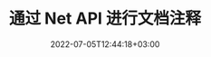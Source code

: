 ---
############################# Static ############################
layout: "product"
date: 2022-07-05T12:44:18+03:00
draft: false

product: "Annotation"
product_tag: "annotation"
platform: "Net"
platform_tag: "net"

############################# Head ############################
head_title: "Net 文档注释 API |查看和注释 PDF Word Excel PPTX 图像"
head_description: "Net 文档注释 API。查看、标记、评论和注释 PDF Word DOCX、Excel XLSX、PPTX、EML EMLX、VSS VSD、OTP、CAD 和图像文件格式."

############################# Header ############################
title: "通过 Net API 进行文档注释"
description: "构建具有查看和注释 PDF、HTML、MS Office 和其他文档格式的 Net 应用程序，而无需安装任何外部软件."
button:
    enable: true
    icon: "fas fa-arrow-down"
    label: "下载免费试用版"
    link: "https://downloads.groupdocs.com/annotation/net"

############################# SubMenu ############################
submenu:
    enable: true
    
    left:
        img_alt: "GroupDocs.Annotation for Net"
        image: "https://www.groupdocs.cloud/templates/groupdocs/images/product-logos/groupdocs-annotation-net.png"
        product: "GroupDocs.Annotation"
        platform: "Net"

    middle:
        button:
            # button loop
            - link: "#overview"
              text: "概述"

            # button loop
            - link: "#features"
              text: "特征"

            # button loop
            - link: "#support"
              text: "Support"

            # button loop
            - link: "https://products.groupdocs.app/annotation"
              text: "Live Demo"

            # button loop
            - link: "https://purchase.groupdocs.com/pricing/annotation/net"
              text: "价钱"

    right:
        link_download: "https://downloads.groupdocs.com/annotation"
        link_learn: "https://docs.groupdocs.com/annotation/net/"
        link_buy: "https://purchase.groupdocs.com"

############################# Overview ############################
overview:
    enable: true
    content: |
      GroupDocs.Annotation Net API 是一款产品，可让您在不同平台和操作系统（如 Android、MacOS、Linux、Windows）上处理文档中的注释。 GroupDocs.Annotation 提供了一个具有简单 API 的库，该库具有许多优点: 例如，如果您需要对数据保密或选择使用该库需要多少功率，或者使用注释部分更改工作，则该库非常轻巧灵活。

        GroupDocs.Annotation for Net API 允许您使用不同类型的注释，包括: 文本、折线、区域、下划线、点、水印、箭头、椭圆、文本替换、距离、文本字段、资源编辑等. 并支持最流行的文档格式，如: PDF、HTML、Microsoft Office Word、Excel 电子表格、PowerPoint 演示文稿、Visio、Outlook 电子邮件、图像、元文件、CAD 绘图和各种其他格式。 API 提供了获取文档页面缩略图的能力，并支持在 PDF 文件中导入和导出注释。

        使用库，您可以添加 [添加](/annotation/net/bmp/)、[编辑](/annotation/net/bmp/)、[提炼](/annotation /net/bmp/) 和 [删除](/annotation/net/bmp/) 文档中的注释，旋转文档，更改缩略图解决方案，这不是所有的完整列表可能性。它还提供了一套全面的数据对象，可根据您在所有支持的文档格式中的要求自定义注释属性。

        使用 Net API 的 GroupDocs.Annotation 非常简单，只包含几个基本步骤。首先，您需要设置许可证，然后选择要使用的文件，然后以某种方式使用文档注释（删除/编辑/提取/删除）进行操作并保存结果。有关更多信息，请参阅产品 [文档](https://docs.groupdocs.com/annotation/net/getting-started/) 或我们的 [示例](https://github.com/groupdocs-annotation /GroupDocs.Annotation-for-.Net) 设置。

        GroupDocs.Annotation 会定期更新并为其客户提供支持，随时欢迎您向我们提出问题或发送您的想法或告诉我们您对新事物的需求，我们很乐意在新版本中实施它。
    tabs:
      enable: true
      
      ## TAB ONE ##
      tab_one:
        description: |
          以下是 GroupDocs.Annotation for Net 的概述: 
      
        right:
          enable: true
          icon: "fab fa-html5"
          title: "概述"
          content: |
            * 添加注释
            * 导出注释
            * 导入注释
            * 基于回复的评论
            * 注释兼容性
      
      ## TAB TWO ##
      tab_two:
        description: |
          GroupDocs.Annotation for Net 支持所有流行的 [文档文件格式](https://docs.groupdocs.com/annotation/net/supported-document-formats/)，包括: 微软办公软件、PDF、图像等。
        left:
          enable: true
          table:
            # table loop
            - title: "Microsoft Office Formats"
              content: |
                * **Word**: [DOC](/annotation/net/doc/), [DOCX](/annotation/net/docx/), [DOCM](/annotation/net/docm/), [DOT](/annotation/net/dot/), [DOTX](/annotation/net/dotx/), [RTF](/annotation/net/rtf/)
                * **Excel**: [XLS](/annotation/net/xls/), [XLSX](/annotation/net/xlsx/), [XLSB](/annotation/net/xlsb/), [XLSM](/annotation/net/xlsm/)
                * **PowerPoint**: [PPT](/annotation/net/ppt/), [PPTX](/annotation/net/pptx/), [PPS](/annotation/net/pps/), [PPSX](/annotation/net/ppsx/), [POTM](/annotation/net/potm/), [POTX](/annotation/net/potx/), [PPSM](/annotation/net/ppsm/), [PPTM](/annotation/net/pptm/), [WMF](/annotation/net/wmf/), [EMF](/annotation/net/emf/)
                * **Outlook**: [EML](/annotation/net/eml/), [EMLX](/annotation/net/emlx/), [MSG](/annotation/net/msg/)
                * **Visio**: [VSS](/annotation/net/vss/), [VST](/annotation/net/vst/), [VSD](/annotation/net/vsd/), [VSDX](/annotation/net/vsdx/), [VSX](/annotation/net/vsx/)

        right:
          enable: true
          table:
            # table loop
            - title: "微软办公格式"
              content: |
                * **Portable**: [PDF](/annotation/net/pdf/) (PDF/A-1a, PDF/A-1b, PDF/A-2a)
                * **OpenDocument**: [ODT](/annotation/net/odt/), [ODS](/annotation/net/ods/), [ODP](/annotation/net/odp/)
                * **Images**: [BMP](/annotation/net/bmp/), [JPG](/annotation/net/jpg/), [JPEG](/annotation/net/jpeg/), [TIFF](/annotation/net/tiff/), [TIF](/annotation/net/tif/), [PNG](/annotation/net/png/), [GIF](/annotation/net/gif/), [DCM](/annotation/net/dcm/), [DICOM](/annotation/net/dicom/)
                * **AutoCAD**: [DWG](/annotation/net/dwg/), [DXF](/annotation/net/dxf/), [CAD](/annotation/net/cad/)
                * **Other**: [HTM](/annotation/net/htm/), [HTML](/annotation/net/html/), [CSV](/annotation/net/csv/), [DJVU](/annotation/net/djvu/), [OTP](/annotation/net/otp/), [OTT](/annotation/net/ott/)

      ## TAB THREE ##
      tab_three:
        description: |
          GroupDocs.Annotation for Net 支持以下操作系统、框架和包管理器: 
      
        left:
          enable: true
          table:
            # table loop
            - icon: "fab fa-windows"
              title: "操作系统"
              content: |
                * Windows Desktop (x86 & x64)
                * Windows Server (x86 & x64)
                * Windows Azure
                * Linux
                * MacOS

            # table loop
            - icon: "fas fa-code"
              title: "支持的框架"
              content: |
                * .NET 标准 2.0
                * .NET Framework 2.0 或更高版本
                * .NET Core 2.0 或更高版本
                * Mono 框架 1.2 或更高版本

        right:
          enable: true
          table:
            # table loop
            - icon: "fas fa-box"
              title: "包管理器"
              content: |
                * NuGet
            
            # table loop
            - icon: "fas fa-tools"
              title: "开发环境"
              content: |
                * Microsoft Visual Studio
                * Xamarin.Android
                * Xamarin.IOS
                * Xamarin.Mac
                * MonoDevelop

############################# Features ############################
features:
    enable: true
    title: "GroupDocs.Annotation for Net 功能"

    feature:
      # feature loop
      - icon: "fas fa-copy"
        link: "https://docs.groupdocs.com/annotation/net/basic-usage/"
        content: "添加、编辑和删除注释和回复"

      # feature loop
      - icon: "fas fa-eye"
        link: "https://docs.groupdocs.com/annotation/net/export-annotations/"
        content: "导出注释 to Document"

      # feature loop
      - icon: "fas fa-bolt"
        link: "https://docs.groupdocs.com/annotation/net/evaluation-limitations-and-licensing-of-groupdocs-annotation/"
        content: "计量许可证 – 根据 API 使用情况付费控制计费"
      
      # feature loop
      - icon: "fas fa-code"
        link: "https://docs.groupdocs.com/annotation/net/extract-annotations-from-document/"
        content: "单个函数调用以获取文档的所有注释"

      # feature loop
      - icon: "fas fa-cloud"
        link: "https://docs.groupdocs.com/annotation/net/add-point-annotation/"
        content: "为点注释分配值或移动现有点值"

      # feature loop
      - icon: "fas fa-remove-format"
        link: "https://docs.groupdocs.com/annotation/net/add-link-annotation/"
        content: "为 PDF、Word 和 PowerPoint 幻灯片添加链接注释"

      # feature loop
      - icon: "fas fa-comment-slash"
        link: "https://docs.groupdocs.com/annotation/net/basic-usage/"
        content: "设置注释的背景颜色或从文档中删除所有注释"

      # feature loop
      - icon: "fas fa-border-all"
        link: "https://docs.groupdocs.com/annotation/net/generate-document-pages-preview/"
        content: "准确地注释 PDF 文件 - 获取 PDF 文档和缓存页面预览的图像表示"

      # feature loop
      - icon: "fas fa-wrench"
        link: "https://docs.groupdocs.com/annotation/net/import-annotations/"
        content: "获取文档图像表示中文本注释的文本坐标"

      # feature loop
      - icon: "fas fa-columns"
        link: "https://docs.groupdocs.com/annotation/net/add-area-annotation/"
        content: "将用户评论链接到区域注释并支持嵌套评论"

      # feature loop
      - icon: "fas fa-file-word"
        link: "https://docs.groupdocs.com/annotation/net/add-arrow-annotation/"
        content: "使用箭头注释指向特定内容"

      # feature loop
      - icon: "fas fa-envelope"
        link: "https://docs.groupdocs.com/annotation/net/add-distance-annotation/"
        content: "使用距离注释绘制表示对象之间距离的线"

      # feature loop
      - icon: "fas fa-print"
        link: "https://docs.groupdocs.com/annotation/net/add-point-annotation/"
        content: "单击时弹出窗口以添加注释的基于点的注释"

      # feature loop
      - icon: "fas fa-file-archive"
        link: "https://docs.groupdocs.com/annotation/net/add-polyline-annotation/"
        content: "创建作为折线注释创建的连接线段序列"

      # feature loop
      - icon: "fas fa-lock"
        link: "https://docs.groupdocs.com/annotation/net/add-ellipse-annotation/"
        content: "创建直线段、弧段或两者的组合"

      # feature loop
      - icon: "fas fa-file-code"
        link: "https://docs.groupdocs.com/annotation/net/add-area-annotation/"
        content: "标记建议编辑的文档区域"
      
      # feature loop
      - icon: "fas fa-fill-drip"
        link: "https://docs.groupdocs.com/annotation/net/add-image-annotation/"
        content: "为 PDF、图表、Word、Excel、演示文稿和图像添加图像注释"

      # feature loop
      - icon: "fas fa-file-excel"
        link: "https://docs.groupdocs.com/annotation/net/add-annotation-to-the-document/"
        content: "在文档中添加文本字段和基于文本的图章或水印"

      # feature loop
      - icon: "fas fa-heading"
        link: "https://docs.groupdocs.com/annotation/net/add-annotation-to-the-document/"
        content: "删除、下划线或替换文档中的特定文本"

      # feature loop
      - icon: "fas fa-project-diagram"
        link: "https://docs.groupdocs.com/annotation/net/update-annotations/"
        content: "通过分配新的高度和宽度参数来调整注释大小"

      # feature loop
      - icon: "fas fa-cube"
        link: "https://docs.groupdocs.com/annotation/net/generate-document-pages-preview/"
        content: "获取文档页面的缩略图。管理各种带注释的图像和图表文档"

      # feature loop
      - icon: "fab fa-uncharted"
        link: "https://docs.groupdocs.com/annotation/net/export-annotations/"
        content: "& 注释 & 处理多页 TIFF 文件"
  
      # feature loop
      - icon: "fab fa-uncharted"
        link: "https://docs.groupdocs.com/annotation/net/add-watermark-annotation/"
        content: "调整水印注释的垂直和水平对齐方式"
  
      # feature loop
      - icon: "fab fa-uncharted"
        link: "https://docs.groupdocs.com/annotation/net/add-text-field-annotation/"
        content: "为文本字段添加文本水平对齐"

      # feature loop
      - icon: "fab fa-uncharted"
        link: "https://docs.groupdocs.com/annotation/net/document-text-info/"  
        content: "获取有关文档文本行的信息（文本、宽度、高度、缩进）"

    more_feature:
      # more_feature_loop
      - title: "支持多种类型的注释"
        content: |
          GroupDocs.Annotation for .NET 使您能够使用各种类型的注释。这在与您的团队合作完成任务时提供了自由和轻松的沟通。您可以使用注释，例如区域注释（将区域标记为矩形并为其添加注释）、点注释（在文档中的任何位置粘贴注释）、文本注释（为选定文本添加注释）、删除线/下划线注释（应用于段落）、折线注释（绘制形状和手绘线）、箭头注释（带有附加注释的箭头指针）、椭圆注释（在椭圆内显示文本）、距离注释（绘制表示对象之间距离的线）、链接注释（添加支持的文档格式的 Web 链接）和水印注释（可以在文档中添加文本戳记或水印）。

          ```cs
          // 初始化 AnnotationInfo 列表
          List<AnnotationInfo> annotations = new List<AnnotationInfo>();
          // 初始化文本注释
          AnnotationInfo textAnnotation = new AnnotationInfo
          {
            Box = new Rectangle((float)265.44, (float)153.86, 206, 36), Type = AnnotationType.Text 
          };
          // 将注释添加到列表
          annotations.Add(textAnnotation);
          // 获取输入文件流
          Stream inputFile = new FileStream("D:/input.pdf", FileMode.Open, File
          .ReadWrite);
          // 导出注释并保存输出文件
          CommonUtilities.SaveOutputDocument(inputFile, annotations, DocumentType.Pdf);
          ```

############################# Support ############################
support:
    enable: true

############################# Solutions ############################
solutions:
    enable: true
    title: "GroupDocs.Annotation 为其他流行的开发环境提供文档查看 API"

    solution:
        # solution loop
        - img_alt: "GroupDocs.Annotation for Java"
          image: "/border/groupdocs-annotation-java.svg"
          product: "GroupDocs.Annotation"
          platform: "Java"
          link: "/annotation/java/"

############################# Back to top ###############################
back_to_top:
  enable: true
---